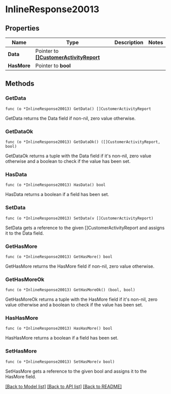 # InlineResponse20013

## Properties

Name | Type | Description | Notes
------------ | ------------- | ------------- | -------------
**Data** | Pointer to [**[]CustomerActivityReport**](CustomerActivityReport.md) |  | 
**HasMore** | Pointer to **bool** |  | 

## Methods

### GetData

`func (o *InlineResponse20013) GetData() []CustomerActivityReport`

GetData returns the Data field if non-nil, zero value otherwise.

### GetDataOk

`func (o *InlineResponse20013) GetDataOk() ([]CustomerActivityReport, bool)`

GetDataOk returns a tuple with the Data field if it's non-nil, zero value otherwise
and a boolean to check if the value has been set.

### HasData

`func (o *InlineResponse20013) HasData() bool`

HasData returns a boolean if a field has been set.

### SetData

`func (o *InlineResponse20013) SetData(v []CustomerActivityReport)`

SetData gets a reference to the given []CustomerActivityReport and assigns it to the Data field.

### GetHasMore

`func (o *InlineResponse20013) GetHasMore() bool`

GetHasMore returns the HasMore field if non-nil, zero value otherwise.

### GetHasMoreOk

`func (o *InlineResponse20013) GetHasMoreOk() (bool, bool)`

GetHasMoreOk returns a tuple with the HasMore field if it's non-nil, zero value otherwise
and a boolean to check if the value has been set.

### HasHasMore

`func (o *InlineResponse20013) HasHasMore() bool`

HasHasMore returns a boolean if a field has been set.

### SetHasMore

`func (o *InlineResponse20013) SetHasMore(v bool)`

SetHasMore gets a reference to the given bool and assigns it to the HasMore field.


[[Back to Model list]](../README.md#documentation-for-models) [[Back to API list]](../README.md#documentation-for-api-endpoints) [[Back to README]](../README.md)


